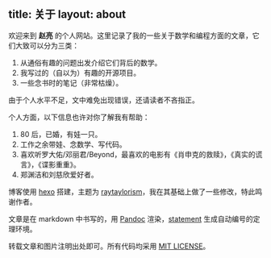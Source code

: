 title: 关于
layout: about
---

欢迎来到 **赵亮** 的个人网站。这里记录了我的一些关于数学和编程方面的文章，它们大致可以分为三类：

1. 从通俗有趣的问题出发介绍它们背后的数学。
2. 我写过的（自以为）有趣的开源项目。
3. 一些念书时的笔记（非常枯燥）。

由于个人水平不足，文中难免出现错误，还请读者不吝指正。

个人方面，以下信息也许对你了解我有帮助：

1. 80 后，已婚，有娃一只。
2. 工作之余带娃、念数学、写代码。
3. 喜欢听罗大佑/邓丽君/Beyond，最喜欢的电影有《肖申克的救赎》，《真实的谎言》，《谍影重重》。
4. 郑渊洁和刘慈欣爱好者。

博客使用 [hexo](https://hexo.io/) 搭建，主题为 [raytaylorism](https://github.com/raytaylorlin/hexo-theme-raytaylorism)，我在其基础上做了一些修改，特此鸣谢作者。

文章是在 markdown 中书写的，用 [Pandoc](https://pandoc.org/) 渲染，[statement](https://github.com/dialoa/statement) 生成自动编号的定理环境。

转载文章和图片注明出处即可。所有代码均采用 [MIT LICENSE](https://opensource.org/licenses/MIT)。
